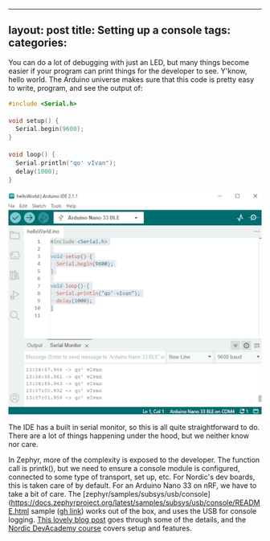 ---
layout: post
title: Setting up a console
tags: 
categories: 
--

You can do a lot of debugging with just an LED, but many things become easier if your program can print things for the developer to see. Y'know, hello world. The Arduino universe makes sure that this code is pretty easy to write, program, and see the output of:

```C
#include <Serial.h>

void setup() {
  Serial.begin(9600);
}

void loop() {
  Serial.println("qo' vIvan");
  delay(1000);
}
```

![arduino IDE](/assets/arduino_qovivan.png)

The IDE has a built in serial monitor, so this is all quite straightforward to do. There are a lot of things happening under the hood, but we neither know nor care.

In Zephyr, more of the complexity is exposed to the developer. The function call is printk(), but we need to ensure a console module is configured, connected to some type of transport, set up, etc. For Nordic's dev boards, this is taken care of by default. For an Arduino Nano 33 on nRF, we have to take a bit of care. The [zephyr/samples/subsys/usb/console](https://docs.zephyrproject.org/latest/samples/subsys/usb/console/README.html sample ([gh link](https://github.com/zephyrproject-rtos/zephyr/tree/main/samples/subsys/usb/console)) works out of the box, and uses the USB for console logging. [This lovely blog post](https://www.gnd.io/zephyr-console-output/) goes through some of the details, and the [Nordic DevAcademy course](https://academy.nordicsemi.com/courses/nrf-connect-sdk-fundamentals/lessons/lesson-3-printing-messages-to-console-and-logging/) covers setup and features.  

